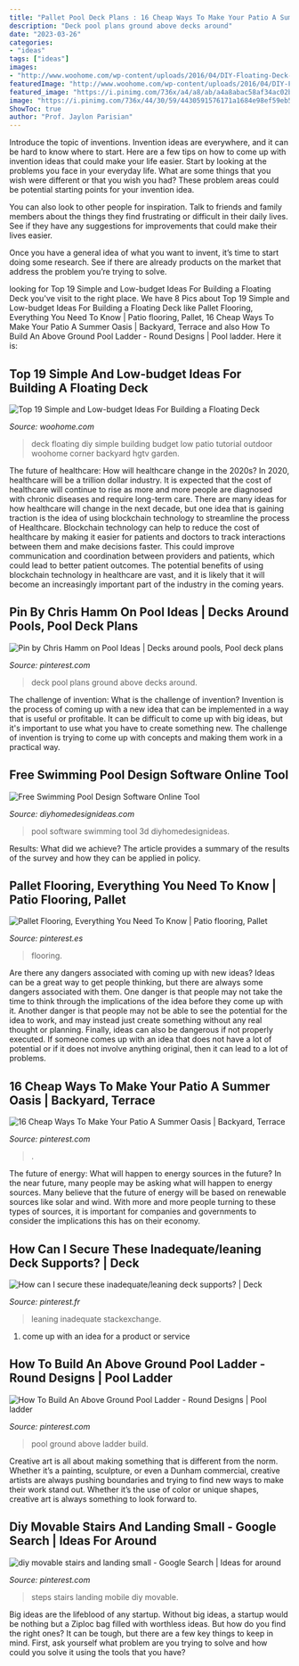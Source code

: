 ```yaml
---
title: "Pallet Pool Deck Plans : 16 Cheap Ways To Make Your Patio A Summer Oasis"
description: "Deck pool plans ground above decks around"
date: "2023-03-26"
categories:
- "ideas"
tags: ["ideas"]
images:
- "http://www.woohome.com/wp-content/uploads/2016/04/DIY-Floating-Deck-Woohome-13.jpg"
featuredImage: "http://www.woohome.com/wp-content/uploads/2016/04/DIY-Floating-Deck-Woohome-13.jpg"
featured_image: "https://i.pinimg.com/736x/a4/a8/ab/a4a8abac58af34ac02be17a62ccdbecf.jpg"
image: "https://i.pinimg.com/736x/44/30/59/4430591576171a1684e98ef59eb55888--decks.jpg"
ShowToc: true
author: "Prof. Jaylon Parisian"
---
```



Introduce the topic of inventions.
Invention ideas are everywhere, and it can be hard to know where to start. Here are a few tips on how to come up with invention ideas that could make your life easier.
Start by looking at the problems you face in your everyday life. What are some things that you wish were different or that you wish you had? These problem areas could be potential starting points for your invention idea.

You can also look to other people for inspiration. Talk to friends and family members about the things they find frustrating or difficult in their daily lives. See if they have any suggestions for improvements that could make their lives easier.

Once you have a general idea of what you want to invent, it’s time to start doing some research. See if there are already products on the market that address the problem you’re trying to solve.

	

		
looking for Top 19 Simple and Low-budget Ideas For Building a Floating Deck you've visit to the right place. We have 8 Pics about Top 19 Simple and Low-budget Ideas For Building a Floating Deck like Pallet Flooring, Everything You Need To Know | Patio flooring, Pallet, 16 Cheap Ways To Make Your Patio A Summer Oasis | Backyard, Terrace and also How To Build An Above Ground Pool Ladder - Round Designs | Pool ladder. Here it is:
		
    
## Top 19 Simple And Low-budget Ideas For Building A Floating Deck

<img loading=lazy src="http://www.woohome.com/wp-content/uploads/2016/04/DIY-Floating-Deck-Woohome-13.jpg" onerror="this.onerror=null;this.src='https://tse2.mm.bing.net/th?id=OIP.QXCKHfwfbtqoNlMmpC79dwHaO0&amp;pid=15.1';" alt="Top 19 Simple and Low-budget Ideas For Building a Floating Deck">

_Source: woohome.com_

>deck floating diy simple building budget low patio tutorial outdoor woohome corner backyard hgtv garden. 

	

The future of healthcare: How will healthcare change in the 2020s?
In 2020, healthcare will be a trillion dollar industry. It is expected that the cost of healthcare will continue to rise as more and more people are diagnosed with chronic diseases and require long-term care. There are many ideas for how healthcare will change in the next decade, but one idea that is gaining traction is the idea of using blockchain technology to streamline the process of Healthcare. Blockchain technology can help to reduce the cost of healthcare by making it easier for patients and doctors to track interactions between them and make decisions faster. This could improve communication and coordination between providers and patients, which could lead to better patient outcomes. The potential benefits of using blockchain technology in healthcare are vast, and it is likely that it will become an increasingly important part of the industry in the coming years.

    
## Pin By Chris Hamm On Pool Ideas | Decks Around Pools, Pool Deck Plans

<img loading=lazy src="https://i.pinimg.com/736x/6c/42/5c/6c425c5a480ceb58f7bed6c75cd751bf--pool-deck-plans-pool-decks.jpg" onerror="this.onerror=null;this.src='https://tse1.mm.bing.net/th?id=OIP.LsVs6T7IUqydQ2T-moAfIAHaFP&amp;pid=15.1';" alt="Pin by Chris Hamm on Pool Ideas | Decks around pools, Pool deck plans">

_Source: pinterest.com_

>deck pool plans ground above decks around. 

	

The challenge of invention: What is the challenge of invention?
Invention is the process of coming up with a new idea that can be implemented in a way that is useful or profitable. It can be difficult to come up with big ideas, but it's important to use what you have to create something new. The challenge of invention is trying to come up with concepts and making them work in a practical way.

    
## Free Swimming Pool Design Software Online Tool

<img loading=lazy src="https://diyhomedesignideas.com/images/photos/9190-917.jpeg" onerror="this.onerror=null;this.src='https://tse2.mm.bing.net/th?id=OIP.gDYZ1diAt49hY0RBTG733gHaE8&amp;pid=15.1';" alt="Free Swimming Pool Design Software Online Tool">

_Source: diyhomedesignideas.com_

>pool software swimming tool 3d diyhomedesignideas. 

	

Results: What did we achieve?
The article provides a summary of the results of the survey and how they can be applied in policy.

    
## Pallet Flooring, Everything You Need To Know | Patio Flooring, Pallet

<img loading=lazy src="https://i.pinimg.com/736x/8c/bc/69/8cbc699a5ea34970e1db70f90f381bb3.jpg" onerror="this.onerror=null;this.src='https://tse2.mm.bing.net/th?id=OIP.oafC5G2PGhLvy9W__5C24AHaNK&amp;pid=15.1';" alt="Pallet Flooring, Everything You Need To Know | Patio flooring, Pallet">

_Source: pinterest.es_

>flooring. 

	

Are there any dangers associated with coming up with new ideas?
Ideas can be a great way to get people thinking, but there are always some dangers associated with them. One danger is that people may not take the time to think through the implications of the idea before they come up with it. Another danger is that people may not be able to see the potential for the idea to work, and may instead just create something without any real thought or planning. Finally, ideas can also be dangerous if not properly executed. If someone comes up with an idea that does not have a lot of potential or if it does not involve anything original, then it can lead to a lot of problems.

    
## 16 Cheap Ways To Make Your Patio A Summer Oasis | Backyard, Terrace

<img loading=lazy src="https://i.pinimg.com/736x/a9/77/d4/a977d4bede9877f7fc5f25a715172ddf.jpg" onerror="this.onerror=null;this.src='https://tse4.mm.bing.net/th?id=OIP.a14PB_DI0d-lyQXx8NIx1QHaJ4&amp;pid=15.1';" alt="16 Cheap Ways To Make Your Patio A Summer Oasis | Backyard, Terrace">

_Source: pinterest.com_

>. 

	

The future of energy: What will happen to energy sources in the future?
In the near future, many people may be asking what will happen to energy sources. Many believe that the future of energy will be based on renewable sources like solar and wind. With more and more people turning to these types of sources, it is important for companies and governments to consider the implications this has on their economy.

    
## How Can I Secure These Inadequate/leaning Deck Supports? | Deck

<img loading=lazy src="https://i.pinimg.com/736x/44/30/59/4430591576171a1684e98ef59eb55888--decks.jpg" onerror="this.onerror=null;this.src='https://tse3.mm.bing.net/th?id=OIP.og6Ad8znAwqvW9bzHetGwwHaFj&amp;pid=15.1';" alt="How can I secure these inadequate/leaning deck supports? | Deck">

_Source: pinterest.fr_

>leaning inadequate stackexchange. 

	

1. come up with an idea for a product or service

    
## How To Build An Above Ground Pool Ladder - Round Designs | Pool Ladder

<img loading=lazy src="https://i.pinimg.com/736x/a4/a8/ab/a4a8abac58af34ac02be17a62ccdbecf.jpg" onerror="this.onerror=null;this.src='https://tse2.mm.bing.net/th?id=OIP.QIRp98NssunXeOXVMxFKiQHaJ3&amp;pid=15.1';" alt="How To Build An Above Ground Pool Ladder - Round Designs | Pool ladder">

_Source: pinterest.com_

>pool ground above ladder build. 

	

Creative art is all about making something that is different from the norm. Whether it’s a painting, sculpture, or even a Dunham commercial, creative artists are always pushing boundaries and trying to find new ways to make their work stand out. Whether it’s the use of color or unique shapes, creative art is always something to look forward to.

    
## Diy Movable Stairs And Landing Small - Google Search | Ideas For Around

<img loading=lazy src="https://i.pinimg.com/736x/0f/ff/e7/0fffe75ae63952dc6d15d6349d9173fa--stair-design-ground-pools.jpg?b=t" onerror="this.onerror=null;this.src='https://tse3.mm.bing.net/th?id=OIP.ztG0dZWvNs4FVb2Wcgfy5QHaKy&amp;pid=15.1';" alt="diy movable stairs and landing small - Google Search | Ideas for around">

_Source: pinterest.com_

>steps stairs landing mobile diy movable. 

	

Big ideas are the lifeblood of any startup. Without big ideas, a startup would be nothing but a Ziploc bag filled with worthless ideas. But how do you find the right ones? It can be tough, but there are a few key things to keep in mind. First, ask yourself what problem are you trying to solve and how could you solve it using the tools that you have?

